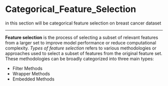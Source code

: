 # Categorical_Feature_Selection
in this section will be categorical feature selection on breast cancer dataset
_______________
**Feature selection** is the process of selecting a subset of relevant features from a larger set to improve model performance or reduce computational complexity. *Types of feature selection* refers to various methodologies or approaches used to select a subset of features from the original feature set. These methodologies can be broadly categorized into three main types:

* Filter Methods
* Wrapper Methods
* Embedded Methods
